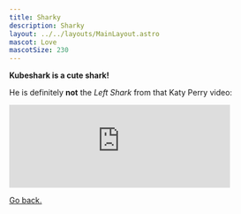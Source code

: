 ```yaml
---
title: Sharky
description: Sharky
layout: ../../layouts/MainLayout.astro
mascot: Love
mascotSize: 230
---
```


**Kubeshark is a cute shark!**

He is definitely **not** the *Left Shark* from that Katy Perry video:

<iframe
  style="width: 400px"
  src="https://www.youtube.com/embed/gN5iWRsykcI"
  frameborder="0"
  allow="accelerometer; autoplay; encrypted-media; gyroscope; picture-in-picture"
  allowfullscreen>
</iframe>

[Go back.](#)
